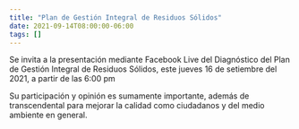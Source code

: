 ```yaml
---
title: "Plan de Gestión Integral de Residuos Sólidos"
date: 2021-09-14T08:00:00-06:00
tags: []
---
```


Se invita a la presentación mediante Facebook Live del Diagnóstico del Plan de Gestión Integral de Residuos Sólidos, este jueves 16 de setiembre del 2021, a partir de las 6:00 pm 

Su participación y opinión es sumamente importante, además de transcendental para mejorar la calidad como ciudadanos y del medio ambiente en general.